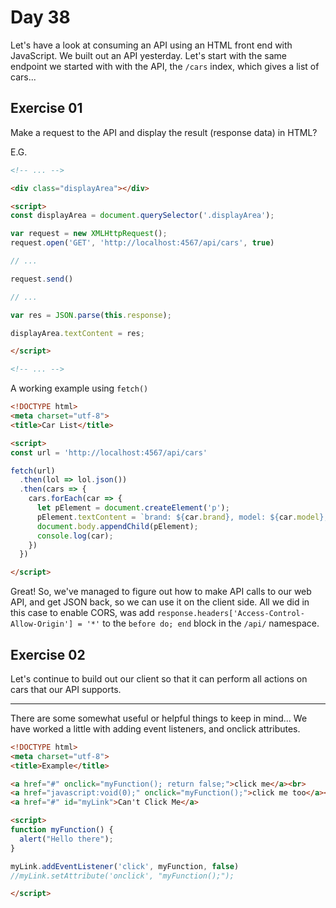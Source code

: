 # Day 38  
  
Let's have a look at consuming an API using an HTML front end with JavaScript. We built out an API yesterday. Let's start with the same endpoint we started with with the API, the `/cars` index, which gives a list of cars...  
  
## Exercise 01

Make a request to the API and display the result (response data) in HTML?  
  
E.G.  
```html
<!-- ... -->

<div class="displayArea"></div>

<script>
const displayArea = document.querySelector('.displayArea');

var request = new XMLHttpRequest();
request.open('GET', 'http://localhost:4567/api/cars', true)

// ...

request.send()

// ...

var res = JSON.parse(this.response);

displayArea.textContent = res;

</script>

<!-- ... -->
```

A working example using `fetch()`  
```html
<!DOCTYPE html>
<meta charset="utf-8">
<title>Car List</title>

<script>
const url = 'http://localhost:4567/api/cars'

fetch(url)
  .then(lol => lol.json())
  .then(cars => {
    cars.forEach(car => {
      let pElement = document.createElement('p');
      pElement.textContent = `brand: ${car.brand}, model: ${car.model}, year: ${car.year}, color: ${car.color}`;
      document.body.appendChild(pElement);
      console.log(car);
    })
  })

</script>
```

Great! So, we've managed to figure out how to make API calls to our web API, and get JSON back, so we can use it on the client side. All we did in this case to enable CORS, was add `response.headers['Access-Control-Allow-Origin'] = '*'` to the `before do; end` block in the `/api/` namespace.  
  
## Exercise 02  
  
Let's continue to build out our client so that it can perform all actions on cars that our API supports.  
  
---

There are some somewhat useful or helpful things to keep in mind... We have worked a little with adding event listeners, and onclick attributes.   
  
```html
<!DOCTYPE html>
<meta charset="utf-8">
<title>Example</title>

<a href="#" onclick="myFunction(); return false;">click me</a><br>
<a href="javascript:void(0);" onclick="myFunction();">click me too</a><br>
<a href="#" id="myLink">Can't Click Me</a>

<script>
function myFunction() {
  alert("Hello there");
}

myLink.addEventListener('click', myFunction, false)
//myLink.setAttribute('onclick', "myFunction();");

</script>
```
